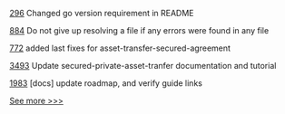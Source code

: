 
[296](https://github.com/hyperledger-labs/fabric-smart-client/pull/296) Changed go version requirement in README

[884](https://github.com/hyperledger-labs/solang/pull/884) Do not give up resolving a file if any errors were found in any file

[772](https://github.com/hyperledger/fabric-samples/pull/772) added last fixes for asset-transfer-secured-agreement

[3493](https://github.com/hyperledger/fabric/pull/3493) Update secured-private-asset-tranfer documentation and tutorial

[1983](https://github.com/hyperledger/bevel/pull/1983) [docs] update roadmap, and verify guide links


[See more >>>](https://start-here.hyperledger.org/pull-requests)
